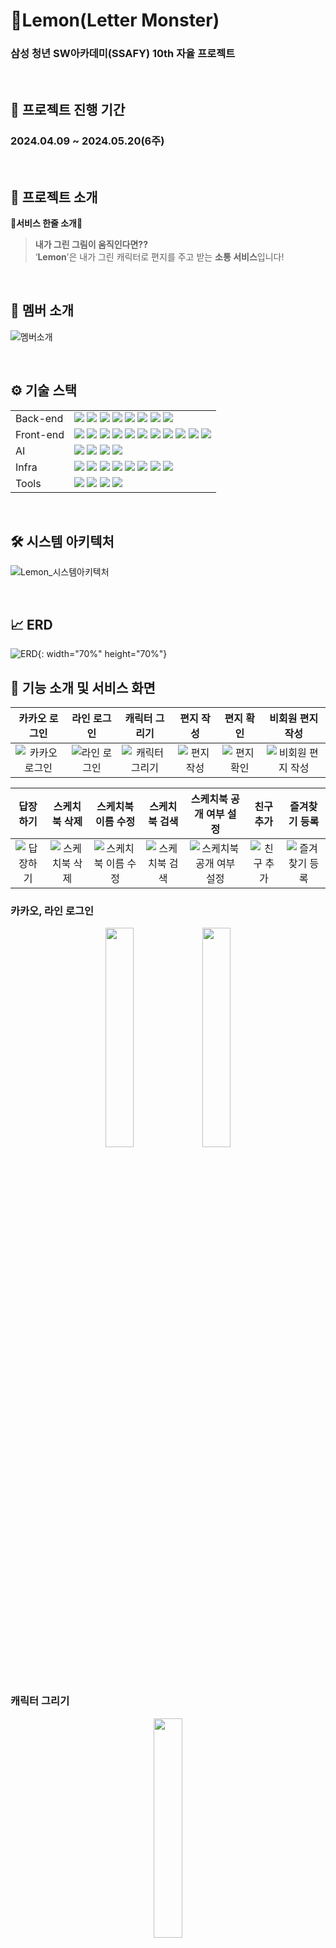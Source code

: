# 🍋Lemon(Letter Monster)

### **삼성 청년 SW아카데미(SSAFY) 10th 자율 프로젝트**

&nbsp;
&nbsp;

## **📅 프로젝트 진행 기간**
### **2024.04.09 ~ 2024.05.20(6주)**

&nbsp;

## **🧐 프로젝트 소개**

**💛서비스 한줄 소개💛**

> **내가 그린 그림이 움직인다면??** </br>
> ‘**Lemon**’은 내가 그린 캐릭터로 편지를 주고 받는 **소통 서비스**입니다!
>

&nbsp;

## **💑 멤버 소개**
![멤버소개](https://github.com/HBP-SSAFY/LetterMonster/assets/72910402/c9c525df-2545-41ef-9ccb-4440ad057f62)


&nbsp;

## **⚙️ 기술 스택**

| | |
| --- | --- |
| Back-end | <img src="https://camo.githubusercontent.com/70150d1d5c5730348cd0a1242556604dde69a34d8c782783a9c9c85cf1bf9480/68747470733a2f2f696d672e736869656c64732e696f2f62616467652f4a6176612d3030373339363f7374796c653d666c6174266c6f676f3d4a617661266c6f676f436f6c6f723d7768697465">  <img src="https://img.shields.io/badge/SpringBoot-6DB33F?style=flat-square&logo=springboot&logoColor=white"/> <img src="https://img.shields.io/badge/Spring Security-6DB33F?style=flat-square&logo=springsecurity&logoColor=white"/> <img src="https://camo.githubusercontent.com/675fd3d1f8c31582ae756d6fa6fd47933ad69eaad062d133df81481b4ac74f71/68747470733a2f2f696d672e736869656c64732e696f2f62616467652f4a57542d3030303030303f7374796c653d666c61742d737175617265266c6f676f3d4a534f4e2057656220546f6b656e73266c6f676f436f6c6f723d7768697465"/> <img src="https://img.shields.io/badge/MySQL-4479A1?style=flat-square&logo=mysql&logoColor=white"/> <img src="https://camo.githubusercontent.com/d897096e4f73c59d79fdb319df897aa5cab74fa4f25d21c3daf9794aeb295817/68747470733a2f2f696d672e736869656c64732e696f2f62616467652f477261646c652d4337314133363f7374796c653d666c61742d737175617265266c6f676f3d477261646c65266c6f676f436f6c6f723d7768697465"> <img src="https://img.shields.io/badge/Hibernate-59666C?style=flat-square&logo=hibernate&logoColor=white"/> <img src="https://img.shields.io/badge/Firebase-FFCA28?style=flat-square&logo=firebase&logoColor=white"/>|
| Front-end | <img src="https://img.shields.io/badge/npm-CB3837?style=flat-square&logo=npm&logoColor=white"/> <img src="https://img.shields.io/badge/Node.js-339933?style=flat-square&logo=nodedotjs&logoColor=white"/> <img src="https://img.shields.io/badge/React-61DAFB?style=flat-square&logo=react&logoColor=white"/> <img src="https://img.shields.io/badge/Typescript-3178C6?style=flat-square&logo=typescript&logoColor=white"/> <img src="https://img.shields.io/badge/JSON-000000?style=flat-square&logo=json&logoColor=white"/> <img src="https://img.shields.io/badge/HTML5-E34F26?style=flat-square&logo=html5&logoColor=white"/> <img src="https://img.shields.io/badge/CSS3-1572B6?style=flat-square&logo=css3&logoColor=white"/> <img src="https://img.shields.io/badge/Capacitor-119EFF?style=flat-square&logo=capacitor&logoColor=white"/> <img src="https://img.shields.io/badge/React Query-FF4154?style=flat-square&logo=reactquery&logoColor=white"/> <img src="https://img.shields.io/badge/Android-34A853?style=flat-square&logo=android&logoColor=white"/> <img src="https://img.shields.io/badge/Vite-646CFF?style=flat-square&logo=vite&logoColor=white"/>|
| AI | <img src="https://img.shields.io/badge/Python-3776AB?style=flat-square&logo=python&logoColor=white"> <img src="https://img.shields.io/badge/FastAPI-009688?style=flat-square&logo=fastapi&logoColor=white"> <img src="https://img.shields.io/badge/PyTorch-EE4C2C?style=flat-square&logo=pytorch&logoColor=white"> <img src="https://img.shields.io/badge/Animated Drawings-black?style=flat-square&logoColor=white">|
| Infra | <img src="https://img.shields.io/badge/AWS-232F3E?style=flat-square&logo=amazonaws&logoColor=white"/> <img src="https://img.shields.io/badge/Docker-2496ED?style=flat-square&logo=docker&logoColor=white"/> <img src="https://img.shields.io/badge/Jenkins-D24939?style=flat-square&logo=jenkins&logoColor=white"/> <img src="https://img.shields.io/badge/NGINX-009639?style=flat-square&logo=nginx&logoColor=white"/> <img src="https://img.shields.io/badge/Ubuntu-E95420?style=flat-square&logo=ubuntu&logoColor=white"/> <img src="https://img.shields.io/badge/Prometheus-E6522C?style=flat-square&logo=prometheus&logoColor=white"/> <img src="https://img.shields.io/badge/Grafana-F46800?style=flat-square&logo=Grafana&logoColor=white"/> <img src="https://img.shields.io/badge/Portainer-13BEF9?style=flat-square&logo=portainer&logoColor=white"/> |
| Tools | <img src="https://img.shields.io/badge/Notion-000000?style=flat-square&logo=notion&logoColor=white"/> <img src="https://img.shields.io/badge/GitLab-FC6D26?style=flat-square&logo=gitlab&logoColor=white"/> <img src="https://img.shields.io/badge/Jira-0052CC?style=flat-square&logo=jirasoftware&logoColor=white"/> <img src="https://img.shields.io/badge/Mattermost-0058CC?style=flat-square&logo=mattermost&logoColor=white"/> |

&nbsp;

## 🛠️ 시스템 아키텍처
![Lemon_시스템아키텍처](https://github.com/HBP-SSAFY/LetterMonster/assets/72910402/3de8abe0-96ce-4475-a1b3-af0a73964254)

&nbsp;



## 📈 ERD
![ERD](https://github.com/HBP-SSAFY/LetterMonster/assets/72910402/7c4a6270-df3e-4150-abd1-c07437ca3dd4){: width="70%" height="70%"}
&nbsp;

## **🧾 기능 소개 및 서비스 화면**

|카카오 로그인|라인 로그인|캐릭터 그리기|편지 작성|편지 확인|비회원 편지 작성|
|:----:|:----:|:----:|:----:|:----:|:----:|
|![카카오 로그인](https://github.com/HBP-SSAFY/LetterMonster/assets/72910402/0272ee20-16ec-4947-9e54-50a2adf5ed2e)|![라인 로그인](https://github.com/HBP-SSAFY/LetterMonster/assets/72910402/bf34aae3-0eeb-4617-8b5f-dcfb912f9c34)|![캐릭터 그리기](https://github.com/HBP-SSAFY/LetterMonster/assets/72910402/6d97647e-8ec2-4f6b-a428-e740849d34ac)|![편지 작성](https://github.com/HBP-SSAFY/LetterMonster/assets/72910402/b9caf6ec-7da0-4867-87ad-1938914a30d2)|![편지 확인](https://github.com/HBP-SSAFY/LetterMonster/assets/72910402/0eaed0e9-709c-40f1-9b09-dc0fe28d4702)|![비회원 편지 작성](https://github.com/HBP-SSAFY/LetterMonster/assets/72910402/36c6c5cc-9ca9-48fe-82a6-ee01134b7a03)|

|답장하기|스케치북 삭제|스케치북 이름 수정|스케치북 검색|스케치북 공개 여부 설정|친구 추가|즐겨찾기 등록|
|:----:|:----:|:----:|:----:|:----:|:----:|:----:|
|![답장하기](https://github.com/HBP-SSAFY/LetterMonster/assets/72910402/d32b04a8-0b3b-46a2-93e8-1fa4e8e4b6c5)|![스케치북 삭제](https://github.com/HBP-SSAFY/LetterMonster/assets/72910402/69eb99fd-ff15-4def-88fc-606385ba0c85)|![스케치북 이름 수정](https://github.com/HBP-SSAFY/LetterMonster/assets/72910402/c5bf4bd1-4e0b-410c-82f8-bfd92d521cd5)|![스케치북 검색](https://github.com/HBP-SSAFY/LetterMonster/assets/72910402/58f5bf4c-6e5c-4415-ac4f-02f61331bf09)|![스케치북 공개 여부 설정](https://github.com/HBP-SSAFY/LetterMonster/assets/72910402/ef9d0a0a-9115-4194-8e98-b909f8d71795)|![친구 추가](https://github.com/HBP-SSAFY/LetterMonster/assets/72910402/87a3df23-cc3f-4d0f-a3af-35335ec86e32)|![즐겨찾기 등록](https://github.com/HBP-SSAFY/LetterMonster/assets/72910402/99da3418-08f4-4495-baac-889ebdcf8faa)|



### 카카오, 라인 로그인
<p align="center">
<img src="https://github.com/HBP-SSAFY/LetterMonster/assets/72910402/0272ee20-16ec-4947-9e54-50a2adf5ed2e" width="30%" height="30%"/>
<img src="https://github.com/HBP-SSAFY/LetterMonster/assets/72910402/bf34aae3-0eeb-4617-8b5f-dcfb912f9c34" width="30%" height="30%"/>
</p>
&nbsp;

### 캐릭터 그리기
<p align="center">
<img src="https://github.com/HBP-SSAFY/LetterMonster/assets/72910402/6d97647e-8ec2-4f6b-a428-e740849d34ac" width="30%" height="30%"/>
</p>
&nbsp;

### 편지 작성
<p align="center">
<img src="https://github.com/HBP-SSAFY/LetterMonster/assets/72910402/b9caf6ec-7da0-4867-87ad-1938914a30d2" width="30%" height="30%"/>
</p>
&nbsp;

### 편지 확인
<p align="center">
<img src="https://github.com/HBP-SSAFY/LetterMonster/assets/72910402/0eaed0e9-709c-40f1-9b09-dc0fe28d4702" width="30%" height="30%"/>
</p>
&nbsp;

### 비회원 편지 작성
<p align="center">
<img src="https://github.com/HBP-SSAFY/LetterMonster/assets/72910402/36c6c5cc-9ca9-48fe-82a6-ee01134b7a03" width="30%" height="30%"/>
</p>
&nbsp;

### 답장하기
<p align="center">
<img src="https://github.com/HBP-SSAFY/LetterMonster/assets/72910402/d32b04a8-0b3b-46a2-93e8-1fa4e8e4b6c5" width="30%" height="30%"/>
</p>
&nbsp;


### 스케치북 삭제
<p align="center">
<img src="https://github.com/HBP-SSAFY/LetterMonster/assets/72910402/69eb99fd-ff15-4def-88fc-606385ba0c85" width="30%" height="30%"/>
</p>
&nbsp;

### 스케치북 이름 수정
<p align="center">
<img src="https://github.com/HBP-SSAFY/LetterMonster/assets/72910402/c5bf4bd1-4e0b-410c-82f8-bfd92d521cd5" width="30%" height="30%"/>
</p>
&nbsp;

### 스케치북 검색
<p align="center">
<img src="https://github.com/HBP-SSAFY/LetterMonster/assets/72910402/58f5bf4c-6e5c-4415-ac4f-02f61331bf09" width="30%" height="30%"/>
</p>
&nbsp;

### 스케치북 공개 여부 설정
<p align="center">
<img src="https://github.com/HBP-SSAFY/LetterMonster/assets/72910402/ef9d0a0a-9115-4194-8e98-b909f8d71795" width="30%" height="30%"/>
</p>
&nbsp;

### 친구 추가
<p align="center">
<img src="https://github.com/HBP-SSAFY/LetterMonster/assets/72910402/87a3df23-cc3f-4d0f-a3af-35335ec86e32" width="30%" height="30%"/>
</p>
&nbsp;

### 즐겨찾기 등록
<p align="center">
<img src="https://github.com/HBP-SSAFY/LetterMonster/assets/72910402/99da3418-08f4-4495-baac-889ebdcf8faa" width="30%" height="30%"/>
</p>
&nbsp;


## ✅ 활용 기술 및 설명
### Infra

#### **1. 개발환경과 운영환경 분리**

- jenkins에 빌드한 코드를 develop브랜치의 환경에서 테스트 후, 모든 기능이 완벽하게 동작하면
release브랜치에 merge하는 방식으로 아키텍쳐 설계
- 자유로운 개발과 테스트 및 안정된 서비스를 가능하게 함.

#### **2. 무중단 배포 적용**

- 운영서버에 자동배포 시 서버가 빌드타임 약 20초간 다운되는 문제가 있어, blue-green 전략을 채택하여 무중단 배포 구현.
- 두 개의 동일한 환경인 블루와 그린을 적용하여, 새로운 버전의 소프트웨어를 배포하고 롤백할 수 있게 함.
- blue가 실행중이면 green을 대기 중으로, 새로운 배포 시 green이 빌드되는 동안 blue를 적용
- 배포 테스트가 정상적으로 성공하면 blue 컨테이너를 종료시키고 green 컨테이너로 전환
- 테스트 중 문제 발생 시에는 blue 환경으로 롤백.

##### **blue-green 전략의 장점**

- 무중단 배포 : 사용자는 배포 중 서비스 중단을 경험하지 않음.
- 즉각적인 롤백 : 문제가 발생할 경우 빠르게 이전 버전으로 롤백가능.
- 테스트 용이성 : 환경 전환 전 새로운 버전을 철저하게 테스트 가능.

#### **3. 홈서버 구축**

- 정적인 그림을 동적인 gif로 생성해주는 Meta사의 Animated Drawings 사용. 해당 라이브러리는 이미지의 관절 포인트를 생성하고 이를 통해 모션을 만들어 gif파일로 추출하는데, 이 연산에 있어 **하드웨어의 성능이 중요하게 작용함**.
- 그렇기에 안정적인 CPU를 사용하는 기존의 EC2 서버에 비해, **조금 더 최신의 성능을 사용하는 CPU가 필요**했음.
- 보유한 개인 노트북의 CPU 성능이 i7-11600에 12CPU로 월등한 CPU 성능을 보유
- 결국 gif 생성에 필요한 Fast API 서버와 Animated Drawings 모델을 위한 홈 서버 구축을 계획하여, **개인 노트북에 우분투 환경을 새로 설치하여 홈 서버로 구축**
- 공유기로 홈 서버에 고정ip를 할당한 다음, 공인 ip를 통해 포트포워딩 하여 외부에서 홈 서버에 접근할 수 있도록 함.
- 그 결과, **50초정도 소요되는 렌더링 시간이 5초 정도의 시간으로 성능을 향상** 및 사용자 경험을 개선시킴.

&nbsp;

### FE

#### **Capacitor - onestore**

- Capacitor를 통해 웹 기반의 프로젝트를 모바일 네이티브 코드로 변환시켜 각 환경에 최적화된 애플리케이션 지원을 실현시킴.
- OneStore에 Android App Release

#### **CSR 채택**

- 이미지 로딩이 많고 화면 전환이 잦은 프로젝트 특성상 캐시를 통한 최적화된 로딩과 빠른 인터랙션을 위해 클라이언트 사이드 렌더링을 채택함.

#### **ga4**

- 구글 애널리틱스4를 적용해 방문자의 체류시간, 이용 실태를 파악 후 개선하려 노력함.

#### **PWA**

- 풀반응형 화면을 지원하면서 PWA 사용자가 모든 기기(핸드폰, 태블릿, 노트북)에서 앱 설치의 부담 없이 네이티브 환경에서 서비스를 이용할 수 있도록 함.

&nbsp;

### BE

#### **SpringSecurity**

#### **FCM**

- 파이어베이스 토큰을 이용해 사용자의 기기에 알림이 갈 수 있도록 함
- 기존 파이어베이스 토큰을 지원하지 않는 기기에 로그인 할 경우 null로 반환되어 제대로 된 token을 받을 수 없던 문제는 조건문을 통해 해결
- Google의 Firebase에서 제공하는 클라우드 메세징
- 알림기능 구현을 안정적, 무료로 이용하기 위해 사용

#### **JPA**

- 개발 생산성, 유지 보수성 향상을 위해 JPA를 사용.
- EntityManager를 통해 객체를 관리함으로써 명시적인 **SQL작성 없이도 데이터베이스 작업 수행** 가능
- DB종류를 변경하는것이 기존 SQL mapper에 비해 쉬움


&nbsp;

## 📂 프로젝트 디렉토리 구조
<details>
  <summary>
  Back-End
  </summary>

    📦src
      ┣ 📂main
      ┃ ┣ 📂generated
      ┃ ┃ ┗ 📂com
      ┃ ┃ ┃ ┗ 📂lemon
      ┃ ┃ ┃ ┃ ┗ 📂backend
      ┃ ┃ ┃ ┃ ┃ ┗ 📂domain
      ┃ ┃ ┃ ┃ ┃ ┃ ┣ 📂base
      ┃ ┃ ┃ ┃ ┃ ┃ ┃ ┗ 📜QBaseEntity.java
      ┃ ┃ ┃ ┃ ┃ ┃ ┣ 📂characters
      ┃ ┃ ┃ ┃ ┃ ┃ ┃ ┗ 📂entity
      ┃ ┃ ┃ ┃ ┃ ┃ ┃ ┃ ┣ 📜QCharacterMotion.java
      ┃ ┃ ┃ ┃ ┃ ┃ ┃ ┃ ┣ 📜QCharacters.java
      ┃ ┃ ┃ ┃ ┃ ┃ ┃ ┃ ┗ 📜QMotion.java
      ┃ ┃ ┃ ┃ ┃ ┃ ┣ 📂FavoriteSketchbook
      ┃ ┃ ┃ ┃ ┃ ┃ ┃ ┗ 📂entity
      ┃ ┃ ┃ ┃ ┃ ┃ ┣ 📂friend
      ┃ ┃ ┃ ┃ ┃ ┃ ┃ ┗ 📂entity
      ┃ ┃ ┃ ┃ ┃ ┃ ┣ 📂letter
      ┃ ┃ ┃ ┃ ┃ ┃ ┃ ┗ 📂entity
      ┃ ┃ ┃ ┃ ┃ ┃ ┃ ┃ ┗ 📜QLetter.java
      ┃ ┃ ┃ ┃ ┃ ┃ ┣ 📂notification
      ┃ ┃ ┃ ┃ ┃ ┃ ┃ ┗ 📂entity
      ┃ ┃ ┃ ┃ ┃ ┃ ┣ 📂sketchbook
      ┃ ┃ ┃ ┃ ┃ ┃ ┃ ┗ 📂entity
      ┃ ┃ ┃ ┃ ┃ ┃ ┃ ┃ ┗ 📜QSketchbook.java
      ┃ ┃ ┃ ┃ ┃ ┃ ┗ 📂users
      ┃ ┃ ┃ ┃ ┃ ┃ ┃ ┗ 📂user
      ┃ ┃ ┃ ┃ ┃ ┃ ┃ ┃ ┗ 📂entity
      ┃ ┃ ┃ ┃ ┃ ┃ ┃ ┃ ┃ ┗ 📜QUsers.java
      ┃ ┣ 📂java
      ┃ ┃ ┗ 📂com
      ┃ ┃ ┃ ┗ 📂lemon
      ┃ ┃ ┃ ┃ ┗ 📂backend
      ┃ ┃ ┃ ┃ ┃ ┣ 📂domain
      ┃ ┃ ┃ ┃ ┃ ┃ ┣ 📂base
      ┃ ┃ ┃ ┃ ┃ ┃ ┃ ┗ 📜BaseEntity.java
      ┃ ┃ ┃ ┃ ┃ ┃ ┣ 📂characters
      ┃ ┃ ┃ ┃ ┃ ┃ ┃ ┣ 📂controller
      ┃ ┃ ┃ ┃ ┃ ┃ ┃ ┃ ┗ 📜CharacterController.java
      ┃ ┃ ┃ ┃ ┃ ┃ ┃ ┣ 📂dto
      ┃ ┃ ┃ ┃ ┃ ┃ ┃ ┃ ┣ 📂response
      ┃ ┃ ┃ ┃ ┃ ┃ ┃ ┃ ┃ ┣ 📜CharacterInfoDto.java
      ┃ ┃ ┃ ┃ ┃ ┃ ┃ ┃ ┃ ┣ 📜CharacterMotionProjection.java
      ┃ ┃ ┃ ┃ ┃ ┃ ┃ ┃ ┃ ┣ 📜CharacterMotionSketchbookProjection.java
      ┃ ┃ ┃ ┃ ┃ ┃ ┃ ┃ ┃ ┣ 📜CharactersGetDto.java
      ┃ ┃ ┃ ┃ ┃ ┃ ┃ ┃ ┃ ┣ 📜CharactersIdDto.java
      ┃ ┃ ┃ ┃ ┃ ┃ ┃ ┃ ┃ ┣ 📜ImageUrlDto.java
      ┃ ┃ ┃ ┃ ┃ ┃ ┃ ┃ ┃ ┣ 📜RepresentMotionDto.java
      ┃ ┃ ┃ ┃ ┃ ┃ ┃ ┃ ┃ ┗ 📜SelectCharacterMotionDto.java
      ┃ ┃ ┃ ┃ ┃ ┃ ┃ ┃ ┣ 📜CharacterMotionToSketchbookDto.java
      ┃ ┃ ┃ ┃ ┃ ┃ ┃ ┃ ┗ 📜CharacterToSketchbookDto.java
      ┃ ┃ ┃ ┃ ┃ ┃ ┃ ┣ 📂entity
      ┃ ┃ ┃ ┃ ┃ ┃ ┃ ┃ ┣ 📜CharacterMotion.java
      ┃ ┃ ┃ ┃ ┃ ┃ ┃ ┃ ┣ 📜Characters.java
      ┃ ┃ ┃ ┃ ┃ ┃ ┃ ┃ ┗ 📜Motion.java
      ┃ ┃ ┃ ┃ ┃ ┃ ┃ ┣ 📂repository
      ┃ ┃ ┃ ┃ ┃ ┃ ┃ ┃ ┣ 📜CharacterMotionRepository.java
      ┃ ┃ ┃ ┃ ┃ ┃ ┃ ┃ ┣ 📜CharacterRepository.java
      ┃ ┃ ┃ ┃ ┃ ┃ ┃ ┃ ┗ 📜MotionRepository.java
      ┃ ┃ ┃ ┃ ┃ ┃ ┃ ┗ 📂service
      ┃ ┃ ┃ ┃ ┃ ┃ ┃ ┃ ┣ 📂impl
      ┃ ┃ ┃ ┃ ┃ ┃ ┃ ┃ ┃ ┗ 📜CharacterServiceImpl.java
      ┃ ┃ ┃ ┃ ┃ ┃ ┃ ┃ ┣ 📜CharacterMotionService.java
      ┃ ┃ ┃ ┃ ┃ ┃ ┃ ┃ ┣ 📜CharacterService.java
      ┃ ┃ ┃ ┃ ┃ ┃ ┃ ┃ ┗ 📜MotionService.java
      ┃ ┃ ┃ ┃ ┃ ┃ ┣ 📂FavoriteSketchbook
      ┃ ┃ ┃ ┃ ┃ ┃ ┃ ┣ 📂controller
      ┃ ┃ ┃ ┃ ┃ ┃ ┃ ┃ ┗ 📜FavoriteSketchbookController.java
      ┃ ┃ ┃ ┃ ┃ ┃ ┃ ┣ 📂dto
      ┃ ┃ ┃ ┃ ┃ ┃ ┃ ┃ ┣ 📜FavoriteRequestDto.java
      ┃ ┃ ┃ ┃ ┃ ┃ ┃ ┃ ┣ 📜FavoriteSketchbookCreateDto.java
      ┃ ┃ ┃ ┃ ┃ ┃ ┃ ┃ ┣ 📜FavoriteSketchbookGetDto.java
      ┃ ┃ ┃ ┃ ┃ ┃ ┃ ┃ ┗ 📜FavoriteSketchbookGetOneDto.java
      ┃ ┃ ┃ ┃ ┃ ┃ ┃ ┣ 📂entity
      ┃ ┃ ┃ ┃ ┃ ┃ ┃ ┃ ┗ 📜FavoriteSketchbook.java
      ┃ ┃ ┃ ┃ ┃ ┃ ┃ ┣ 📂repository
      ┃ ┃ ┃ ┃ ┃ ┃ ┃ ┃ ┣ 📂custom
      ┃ ┃ ┃ ┃ ┃ ┃ ┃ ┃ ┃ ┣ 📜FavoriteSketchbookRepositoryCustom.java
      ┃ ┃ ┃ ┃ ┃ ┃ ┃ ┃ ┃ ┗ 📜FavoriteSketchbookRepositoryImpl.java
      ┃ ┃ ┃ ┃ ┃ ┃ ┃ ┃ ┗ 📜FavoriteSketchbookRepository.java
      ┃ ┃ ┃ ┃ ┃ ┃ ┃ ┗ 📂service
      ┃ ┃ ┃ ┃ ┃ ┃ ┃ ┃ ┣ 📂impl
      ┃ ┃ ┃ ┃ ┃ ┃ ┃ ┃ ┃ ┗ 📜FavoriteSketchbookServiceImpl.java
      ┃ ┃ ┃ ┃ ┃ ┃ ┃ ┃ ┗ 📜FavoriteSketchbookService.java
      ┃ ┃ ┃ ┃ ┃ ┃ ┣ 📂friend
      ┃ ┃ ┃ ┃ ┃ ┃ ┃ ┣ 📂controller
      ┃ ┃ ┃ ┃ ┃ ┃ ┃ ┃ ┣ 📜FriendsController.java
      ┃ ┃ ┃ ┃ ┃ ┃ ┃ ┃ ┗ 📜GroupsController.java
      ┃ ┃ ┃ ┃ ┃ ┃ ┃ ┣ 📂dto
      ┃ ┃ ┃ ┃ ┃ ┃ ┃ ┃ ┣ 📂request
      ┃ ┃ ┃ ┃ ┃ ┃ ┃ ┃ ┃ ┗ 📜GroupRequestDto.java
      ┃ ┃ ┃ ┃ ┃ ┃ ┃ ┃ ┗ 📂response
      ┃ ┃ ┃ ┃ ┃ ┃ ┃ ┃ ┃ ┣ 📜FriendResponseDto.java
      ┃ ┃ ┃ ┃ ┃ ┃ ┃ ┃ ┃ ┗ 📜GroupResponseDto.java
      ┃ ┃ ┃ ┃ ┃ ┃ ┃ ┣ 📂entity
      ┃ ┃ ┃ ┃ ┃ ┃ ┃ ┃ ┣ 📜Friends.java
      ┃ ┃ ┃ ┃ ┃ ┃ ┃ ┃ ┗ 📜GroupsInfo.java
      ┃ ┃ ┃ ┃ ┃ ┃ ┃ ┣ 📂repository
      ┃ ┃ ┃ ┃ ┃ ┃ ┃ ┃ ┣ 📂custom
      ┃ ┃ ┃ ┃ ┃ ┃ ┃ ┃ ┃ ┣ 📜FriendsRepositoryCustom.java
      ┃ ┃ ┃ ┃ ┃ ┃ ┃ ┃ ┃ ┣ 📜FriendsRepositoryImpl.java
      ┃ ┃ ┃ ┃ ┃ ┃ ┃ ┃ ┃ ┣ 📜GroupsRepositoryCustom.java
      ┃ ┃ ┃ ┃ ┃ ┃ ┃ ┃ ┃ ┗ 📜GroupsRepositoryImpl.java
      ┃ ┃ ┃ ┃ ┃ ┃ ┃ ┃ ┣ 📜FriendsRepository.java
      ┃ ┃ ┃ ┃ ┃ ┃ ┃ ┃ ┗ 📜GroupsRepository.java
      ┃ ┃ ┃ ┃ ┃ ┃ ┃ ┗ 📂service
      ┃ ┃ ┃ ┃ ┃ ┃ ┃ ┃ ┣ 📂impl
      ┃ ┃ ┃ ┃ ┃ ┃ ┃ ┃ ┃ ┣ 📜FriendsServiceImpl.java
      ┃ ┃ ┃ ┃ ┃ ┃ ┃ ┃ ┃ ┗ 📜GroupsServiceImpl.java
      ┃ ┃ ┃ ┃ ┃ ┃ ┃ ┃ ┣ 📜FriendsService.java
      ┃ ┃ ┃ ┃ ┃ ┃ ┃ ┃ ┗ 📜GroupsService.java
      ┃ ┃ ┃ ┃ ┃ ┃ ┣ 📂letter
      ┃ ┃ ┃ ┃ ┃ ┃ ┃ ┣ 📂controller
      ┃ ┃ ┃ ┃ ┃ ┃ ┃ ┃ ┣ 📜LetterController.java
      ┃ ┃ ┃ ┃ ┃ ┃ ┃ ┃ ┗ 📜LetterPublicController.java
      ┃ ┃ ┃ ┃ ┃ ┃ ┃ ┣ 📂dto
      ┃ ┃ ┃ ┃ ┃ ┃ ┃ ┃ ┣ 📂requestDto
      ┃ ┃ ┃ ┃ ┃ ┃ ┃ ┃ ┃ ┣ 📜LetterCreateDto.java
      ┃ ┃ ┃ ┃ ┃ ┃ ┃ ┃ ┃ ┣ 📜LetterGetDto.java
      ┃ ┃ ┃ ┃ ┃ ┃ ┃ ┃ ┃ ┣ 📜LetterGetListDto.java
      ┃ ┃ ┃ ┃ ┃ ┃ ┃ ┃ ┃ ┣ 📜LetterGetRecentListDto.java
      ┃ ┃ ┃ ┃ ┃ ┃ ┃ ┃ ┃ ┗ 📜LetterToSketchbookDto.java
      ┃ ┃ ┃ ┃ ┃ ┃ ┃ ┃ ┗ 📂responseDto
      ┃ ┃ ┃ ┃ ┃ ┃ ┃ ┃ ┃ ┣ 📜LetterCreateResponse.java
      ┃ ┃ ┃ ┃ ┃ ┃ ┃ ┃ ┃ ┗ 📜LetterReplyResponse.java
      ┃ ┃ ┃ ┃ ┃ ┃ ┃ ┣ 📂entity
      ┃ ┃ ┃ ┃ ┃ ┃ ┃ ┃ ┗ 📜Letter.java
      ┃ ┃ ┃ ┃ ┃ ┃ ┃ ┣ 📂repository
      ┃ ┃ ┃ ┃ ┃ ┃ ┃ ┃ ┣ 📂custom
      ┃ ┃ ┃ ┃ ┃ ┃ ┃ ┃ ┃ ┣ 📜LetterRepositoryCustom.java
      ┃ ┃ ┃ ┃ ┃ ┃ ┃ ┃ ┃ ┗ 📜LetterRepositoryImpl.java
      ┃ ┃ ┃ ┃ ┃ ┃ ┃ ┃ ┗ 📜LetterRepository.java
      ┃ ┃ ┃ ┃ ┃ ┃ ┃ ┗ 📂service
      ┃ ┃ ┃ ┃ ┃ ┃ ┃ ┃ ┣ 📂impl
      ┃ ┃ ┃ ┃ ┃ ┃ ┃ ┃ ┃ ┗ 📜LetterServiceImpl.java
      ┃ ┃ ┃ ┃ ┃ ┃ ┃ ┃ ┗ 📜LetterService.java
      ┃ ┃ ┃ ┃ ┃ ┃ ┣ 📂notification
      ┃ ┃ ┃ ┃ ┃ ┃ ┃ ┣ 📂controller
      ┃ ┃ ┃ ┃ ┃ ┃ ┃ ┃ ┗ 📜NotificationController.java
      ┃ ┃ ┃ ┃ ┃ ┃ ┃ ┣ 📂dto
      ┃ ┃ ┃ ┃ ┃ ┃ ┃ ┃ ┣ 📜NotificationGetDto.java
      ┃ ┃ ┃ ┃ ┃ ┃ ┃ ┃ ┗ 📜NotificationSendDto.java
      ┃ ┃ ┃ ┃ ┃ ┃ ┃ ┣ 📂entity
      ┃ ┃ ┃ ┃ ┃ ┃ ┃ ┃ ┗ 📜Notification.java
      ┃ ┃ ┃ ┃ ┃ ┃ ┃ ┣ 📂repository
      ┃ ┃ ┃ ┃ ┃ ┃ ┃ ┃ ┣ 📂custom
      ┃ ┃ ┃ ┃ ┃ ┃ ┃ ┃ ┃ ┣ 📜NotificationRepositoryCustom.java
      ┃ ┃ ┃ ┃ ┃ ┃ ┃ ┃ ┃ ┗ 📜NotificationRepositoryImpl.java
      ┃ ┃ ┃ ┃ ┃ ┃ ┃ ┃ ┗ 📜NotificationRepository.java
      ┃ ┃ ┃ ┃ ┃ ┃ ┃ ┗ 📂service
      ┃ ┃ ┃ ┃ ┃ ┃ ┃ ┃ ┣ 📂impl
      ┃ ┃ ┃ ┃ ┃ ┃ ┃ ┃ ┃ ┗ 📜NotificationServiceImpl.java
      ┃ ┃ ┃ ┃ ┃ ┃ ┃ ┃ ┗ 📜NotificationService.java
      ┃ ┃ ┃ ┃ ┃ ┃ ┣ 📂sketchbook
      ┃ ┃ ┃ ┃ ┃ ┃ ┃ ┣ 📂controller
      ┃ ┃ ┃ ┃ ┃ ┃ ┃ ┃ ┗ 📜SketchbookController.java
      ┃ ┃ ┃ ┃ ┃ ┃ ┃ ┣ 📂dto
      ┃ ┃ ┃ ┃ ┃ ┃ ┃ ┃ ┣ 📂requestDto
      ┃ ┃ ┃ ┃ ┃ ┃ ┃ ┃ ┃ ┣ 📜SketchbookCharacterMotionUpdateDto.java
      ┃ ┃ ┃ ┃ ┃ ┃ ┃ ┃ ┃ ┣ 📜SketchbookCreateDto.java
      ┃ ┃ ┃ ┃ ┃ ┃ ┃ ┃ ┃ ┗ 📜SketchbookUpdateDto.java
      ┃ ┃ ┃ ┃ ┃ ┃ ┃ ┃ ┗ 📂responseDto
      ┃ ┃ ┃ ┃ ┃ ┃ ┃ ┃ ┃ ┣ 📜SketchbookCharacterMotionGetDto.java
      ┃ ┃ ┃ ┃ ┃ ┃ ┃ ┃ ┃ ┣ 📜SketchbookCharacterMotionGetListDto.java
      ┃ ┃ ┃ ┃ ┃ ┃ ┃ ┃ ┃ ┣ 📜SketchbookDetailPageDto.java
      ┃ ┃ ┃ ┃ ┃ ┃ ┃ ┃ ┃ ┣ 📜SketchbookGetAllDto.java
      ┃ ┃ ┃ ┃ ┃ ┃ ┃ ┃ ┃ ┣ 📜SketchbookGetDetailDto.java
      ┃ ┃ ┃ ┃ ┃ ┃ ┃ ┃ ┃ ┣ 📜SketchbookGetDto.java
      ┃ ┃ ┃ ┃ ┃ ┃ ┃ ┃ ┃ ┣ 📜SketchbookGetFromFavoriteDto.java
      ┃ ┃ ┃ ┃ ┃ ┃ ┃ ┃ ┃ ┣ 📜SketchbookGetRandomDto.java
      ┃ ┃ ┃ ┃ ┃ ┃ ┃ ┃ ┃ ┣ 📜SketchbookGetSimpleDto.java
      ┃ ┃ ┃ ┃ ┃ ┃ ┃ ┃ ┃ ┗ 📜SketchbookSearchGetDto.java
      ┃ ┃ ┃ ┃ ┃ ┃ ┃ ┣ 📂entity
      ┃ ┃ ┃ ┃ ┃ ┃ ┃ ┃ ┣ 📜Sketchbook.java
      ┃ ┃ ┃ ┃ ┃ ┃ ┃ ┃ ┗ 📜SketchbookCharacterMotion.java
      ┃ ┃ ┃ ┃ ┃ ┃ ┃ ┣ 📂repository
      ┃ ┃ ┃ ┃ ┃ ┃ ┃ ┃ ┣ 📂custom
      ┃ ┃ ┃ ┃ ┃ ┃ ┃ ┃ ┃ ┣ 📜SketchbookRepositoryCustom.java
      ┃ ┃ ┃ ┃ ┃ ┃ ┃ ┃ ┃ ┗ 📜SketchbookRepositoryImpl.java
      ┃ ┃ ┃ ┃ ┃ ┃ ┃ ┃ ┣ 📜SketchbookRepository.java
      ┃ ┃ ┃ ┃ ┃ ┃ ┃ ┃ ┗ 📜SketchCharacterMotionRepository.java
      ┃ ┃ ┃ ┃ ┃ ┃ ┃ ┗ 📂service
      ┃ ┃ ┃ ┃ ┃ ┃ ┃ ┃ ┣ 📂impl
      ┃ ┃ ┃ ┃ ┃ ┃ ┃ ┃ ┃ ┗ 📜SketchbookServiceImpl.java
      ┃ ┃ ┃ ┃ ┃ ┃ ┃ ┃ ┗ 📜SketchbookService.java
      ┃ ┃ ┃ ┃ ┃ ┃ ┗ 📂users
      ┃ ┃ ┃ ┃ ┃ ┃ ┃ ┗ 📂user
      ┃ ┃ ┃ ┃ ┃ ┃ ┃ ┃ ┣ 📂controller
      ┃ ┃ ┃ ┃ ┃ ┃ ┃ ┃ ┃ ┗ 📜UserController.java
      ┃ ┃ ┃ ┃ ┃ ┃ ┃ ┃ ┣ 📂dto
      ┃ ┃ ┃ ┃ ┃ ┃ ┃ ┃ ┃ ┣ 📂request
      ┃ ┃ ┃ ┃ ┃ ┃ ┃ ┃ ┃ ┃ ┗ 📜ChangeNicknameRequest.java
      ┃ ┃ ┃ ┃ ┃ ┃ ┃ ┃ ┃ ┗ 📂response
      ┃ ┃ ┃ ┃ ┃ ┃ ┃ ┃ ┃ ┃ ┣ 📜ChangeNicknameResponse.java
      ┃ ┃ ┃ ┃ ┃ ┃ ┃ ┃ ┃ ┃ ┣ 📜LoginResponse.java
      ┃ ┃ ┃ ┃ ┃ ┃ ┃ ┃ ┃ ┃ ┣ 📜UserGetDto.java
      ┃ ┃ ┃ ┃ ┃ ┃ ┃ ┃ ┃ ┃ ┣ 📜UserSearchAndFriendResponse.java
      ┃ ┃ ┃ ┃ ┃ ┃ ┃ ┃ ┃ ┃ ┗ 📜UserSearchGetDto.java
      ┃ ┃ ┃ ┃ ┃ ┃ ┃ ┃ ┣ 📂entity
      ┃ ┃ ┃ ┃ ┃ ┃ ┃ ┃ ┃ ┣ 📜Adjective.java
      ┃ ┃ ┃ ┃ ┃ ┃ ┃ ┃ ┃ ┣ 📜Noun.java
      ┃ ┃ ┃ ┃ ┃ ┃ ┃ ┃ ┃ ┣ 📜Role.java
      ┃ ┃ ┃ ┃ ┃ ┃ ┃ ┃ ┃ ┣ 📜Social.java
      ┃ ┃ ┃ ┃ ┃ ┃ ┃ ┃ ┃ ┗ 📜Users.java
      ┃ ┃ ┃ ┃ ┃ ┃ ┃ ┃ ┣ 📂repository
      ┃ ┃ ┃ ┃ ┃ ┃ ┃ ┃ ┃ ┣ 📂custom
      ┃ ┃ ┃ ┃ ┃ ┃ ┃ ┃ ┃ ┃ ┣ 📜UserRepositoryCustom.java
      ┃ ┃ ┃ ┃ ┃ ┃ ┃ ┃ ┃ ┃ ┗ 📜UserRepositoryImpl.java
      ┃ ┃ ┃ ┃ ┃ ┃ ┃ ┃ ┃ ┗ 📜UserRepository.java
      ┃ ┃ ┃ ┃ ┃ ┃ ┃ ┃ ┗ 📂service
      ┃ ┃ ┃ ┃ ┃ ┃ ┃ ┃ ┃ ┣ 📂impl
      ┃ ┃ ┃ ┃ ┃ ┃ ┃ ┃ ┃ ┃ ┗ 📜UserServiceImpl.java
      ┃ ┃ ┃ ┃ ┃ ┃ ┃ ┃ ┃ ┗ 📜UserService.java
      ┃ ┃ ┃ ┃ ┃ ┣ 📂global
      ┃ ┃ ┃ ┃ ┃ ┃ ┣ 📂auth
      ┃ ┃ ┃ ┃ ┃ ┃ ┃ ┣ 📂userinfo
      ┃ ┃ ┃ ┃ ┃ ┃ ┃ ┃ ┣ 📜KakaoOAuth2UserInfo.java
      ┃ ┃ ┃ ┃ ┃ ┃ ┃ ┃ ┣ 📜LineOAuth2UserInfo.java
      ┃ ┃ ┃ ┃ ┃ ┃ ┃ ┃ ┣ 📜OAuth2UserInfo.java
      ┃ ┃ ┃ ┃ ┃ ┃ ┃ ┃ ┗ 📜OAuth2UserInfoFactory.java
      ┃ ┃ ┃ ┃ ┃ ┃ ┃ ┣ 📜CustomOAuth2UserService.java
      ┃ ┃ ┃ ┃ ┃ ┃ ┃ ┣ 📜CustomOidcUserService.java
      ┃ ┃ ┃ ┃ ┃ ┃ ┃ ┣ 📜OAuth2AuthorizationRequestBasedOnCookieRepository.java
      ┃ ┃ ┃ ┃ ┃ ┃ ┃ ┣ 📜OAuth2LoginFailureHandler.java
      ┃ ┃ ┃ ┃ ┃ ┃ ┃ ┣ 📜OAuth2LoginSuccessHandler.java
      ┃ ┃ ┃ ┃ ┃ ┃ ┃ ┗ 📜UserPrincipal.java
      ┃ ┃ ┃ ┃ ┃ ┃ ┣ 📂badWord
      ┃ ┃ ┃ ┃ ┃ ┃ ┃ ┣ 📜BadWordFilterUtil.java
      ┃ ┃ ┃ ┃ ┃ ┃ ┃ ┗ 📜BadWords.java
      ┃ ┃ ┃ ┃ ┃ ┃ ┣ 📂config
      ┃ ┃ ┃ ┃ ┃ ┃ ┃ ┣ 📜FCMConfig.java
      ┃ ┃ ┃ ┃ ┃ ┃ ┃ ┣ 📜QueryDslConfig.java
      ┃ ┃ ┃ ┃ ┃ ┃ ┃ ┣ 📜RedisConfig.java
      ┃ ┃ ┃ ┃ ┃ ┃ ┃ ┣ 📜S3Config.java
      ┃ ┃ ┃ ┃ ┃ ┃ ┃ ┣ 📜SecurityConfig.java
      ┃ ┃ ┃ ┃ ┃ ┃ ┃ ┗ 📜SwaggerConfig.java
      ┃ ┃ ┃ ┃ ┃ ┃ ┣ 📂cookie
      ┃ ┃ ┃ ┃ ┃ ┃ ┃ ┗ 📜CookieUtil.java
      ┃ ┃ ┃ ┃ ┃ ┃ ┣ 📂exception
      ┃ ┃ ┃ ┃ ┃ ┃ ┃ ┣ 📜CustomException.java
      ┃ ┃ ┃ ┃ ┃ ┃ ┃ ┣ 📜ErrorCode.java
      ┃ ┃ ┃ ┃ ┃ ┃ ┃ ┗ 📜ErrorResponseEntity.java
      ┃ ┃ ┃ ┃ ┃ ┃ ┣ 📂filter
      ┃ ┃ ┃ ┃ ┃ ┃ ┃ ┗ 📜JwtAuthenticationFilter.java
      ┃ ┃ ┃ ┃ ┃ ┃ ┣ 📂handler
      ┃ ┃ ┃ ┃ ┃ ┃ ┃ ┗ 📜ExceptionController.java
      ┃ ┃ ┃ ┃ ┃ ┃ ┣ 📂jwt
      ┃ ┃ ┃ ┃ ┃ ┃ ┃ ┣ 📜JwtTokenProvider.java
      ┃ ┃ ┃ ┃ ┃ ┃ ┃ ┗ 📜TokenResponse.java
      ┃ ┃ ┃ ┃ ┃ ┃ ┣ 📂redis
      ┃ ┃ ┃ ┃ ┃ ┃ ┃ ┣ 📂entity
      ┃ ┃ ┃ ┃ ┃ ┃ ┃ ┃ ┣ 📜RefreshToken.java
      ┃ ┃ ┃ ┃ ┃ ┃ ┃ ┃ ┗ 📜TokenBlacklist.java
      ┃ ┃ ┃ ┃ ┃ ┃ ┃ ┣ 📂repository
      ┃ ┃ ┃ ┃ ┃ ┃ ┃ ┃ ┣ 📜RefreshTokenRepository.java
      ┃ ┃ ┃ ┃ ┃ ┃ ┃ ┃ ┗ 📜TokenBlacklistRepository.java
      ┃ ┃ ┃ ┃ ┃ ┃ ┃ ┗ 📂service
      ┃ ┃ ┃ ┃ ┃ ┃ ┃ ┃ ┗ 📜TokenBlacklistService.java
      ┃ ┃ ┃ ┃ ┃ ┃ ┗ 📂response
      ┃ ┃ ┃ ┃ ┃ ┃ ┃ ┣ 📜CommonResponseEntity.java
      ┃ ┃ ┃ ┃ ┃ ┃ ┃ ┗ 📜SuccessCode.java
      ┃ ┃ ┃ ┃ ┃ ┗ 📜Main.java
      ┃ ┗ 📂resources
      ┃ ┃ ┣ 📂firebase
      ┃ ┃ ┃ ┗ 📜lemon-8e34d-firebase-adminsdk-vjl60-ea10a56333.json
      ┃ ┃ ┣ 📂img
      ┃ ┃ ┃ ┗ 📜notification_logo.png
      ┃ ┃ ┣ 📜application-dev.yml
      ┃ ┃ ┣ 📜application-local.yml
      ┃ ┃ ┣ 📜application-prod.yml
      ┃ ┃ ┣ 📜application-secret.yml
      ┃ ┃ ┗ 📜application.yml
      ┗ 📂test
      ┃ ┗ 📂java
      ┃ ┃ ┗ 📂com
      ┃ ┃ ┃ ┗ 📂lemon
      ┃ ┃ ┃ ┃ ┗ 📂backend
      ┃ ┃ ┃ ┃ ┃ ┣ 📂domain
      ┃ ┃ ┃ ┃ ┃ ┃ ┣ 📂characters
      ┃ ┃ ┃ ┃ ┃ ┃ ┃ ┗ 📜CharacterServiceTest.java
      ┃ ┃ ┃ ┃ ┃ ┃ ┣ 📂friend
      ┃ ┃ ┃ ┃ ┃ ┃ ┃ ┣ 📜FriendServiceTest.java
      ┃ ┃ ┃ ┃ ┃ ┃ ┃ ┗ 📜GroupServiceTest.java
      ┃ ┃ ┃ ┃ ┃ ┃ ┣ 📂letter
      ┃ ┃ ┃ ┃ ┃ ┃ ┃ ┗ 📜LetterServiceTest.java
      ┃ ┃ ┃ ┃ ┃ ┃ ┣ 📂notification
      ┃ ┃ ┃ ┃ ┃ ┃ ┃ ┗ 📜NotificationServiceTest.java
      ┃ ┃ ┃ ┃ ┃ ┃ ┣ 📂sketchbook
      ┃ ┃ ┃ ┃ ┃ ┃ ┃ ┗ 📜SketchbookServiceTest.java
      ┃ ┃ ┃ ┃ ┃ ┃ ┗ 📂users
      ┃ ┃ ┃ ┃ ┃ ┃ ┃ ┗ 📜UserServiceTest.java
      ┃ ┃ ┃ ┃ ┃ ┣ 📜HttpClientTest.java
      ┃ ┃ ┃ ┃ ┃ ┗ 📜MainApplicationTests.java
</details>

<details>
  <summary>
  Front-End
  </summary>

    📦src   
      ┣ 📂api
      ┃ ┣ 📜Api.tsx
      ┃ ┗ 📜Config.ts
      ┣ 📂assets
      ┃ ┣ 📂boxborder
      ┃ ┃ ┣ 📜linebox202.png
      ┃ ┃ ┣ 📜linebox203.png
      ┃ ┃ ┣ 📜linebox204.png
      ┃ ┃ ┗ 📜linebox20gray.png
      ┃ ┣ 📂characterSample
      ┃ ┃ ┣ 📜attamoma.gif
      ┃ ┃ ┣ 📜egypt.gif
      ┃ ┃ ┣ 📜gom.gif
      ┃ ┃ ┣ 📜hojin_character.gif
      ┃ ┃ ┣ 📜juhyeon.gif
      ┃ ┃ ┣ 📜rabbit.gif
      ┃ ┃ ┣ 📜shinzzang.gif
      ┃ ┃ ┣ 📜television.gif
      ┃ ┃ ┗ 📜test_dab.gif
      ┃ ┣ 📂commonIcon
      ┃ ┃ ┣ 📜addCircle.svg
      ┃ ┃ ┣ 📜back.svg
      ┃ ┃ ┣ 📜character.svg
      ┃ ┃ ┣ 📜developer.svg
      ┃ ┃ ┣ 📜expandLess.svg
      ┃ ┃ ┣ 📜expandMore.svg
      ┃ ┃ ┣ 📜filledStar.svg
      ┃ ┃ ┣ 📜friends.svg
      ┃ ┃ ┣ 📜lock.svg
      ┃ ┃ ┣ 📜lockOpen.svg
      ┃ ┃ ┣ 📜logout.svg
      ┃ ┃ ┣ 📜next.svg
      ┃ ┃ ┣ 📜person.svg
      ┃ ┃ ┣ 📜report.svg
      ┃ ┃ ┣ 📜shareLink.svg
      ┃ ┃ ┣ 📜star.svg
      ┃ ┃ ┗ 📜thumb.svg
      ┃ ┣ 📂errorPage
      ┃ ┃ ┗ 📜lemonZombie.gif
      ┃ ┣ 📂GNBIcon
      ┃ ┃ ┣ 📜blue.png
      ┃ ┃ ┣ 📜draw.svg
      ┃ ┃ ┣ 📜green.png
      ┃ ┃ ┣ 📜home.svg
      ┃ ┃ ┣ 📜letter.svg
      ┃ ┃ ┣ 📜more.svg
      ┃ ┃ ┣ 📜red.png
      ┃ ┃ ┣ 📜sketchbook.svg
      ┃ ┃ ┗ 📜yellow.png
      ┃ ┣ 📂lemon
      ┃ ┃ ┗ 📜lemon.png
      ┃ ┣ 📂loadingspinner
      ┃ ┃ ┣ 📜gom.png
      ┃ ┃ ┣ 📜gom2.png
      ┃ ┃ ┗ 📜gom3.png
      ┃ ┣ 📂login
      ┃ ┃ ┣ 📜kakaoLogin.png
      ┃ ┃ ┗ 📜lineLogin.png
      ┃ ┣ 📂motion
      ┃ ┃ ┣ 📜0_dab.gif
      ┃ ┃ ┣ 📜1_jesse_dance.gif
      ┃ ┃ ┣ 📜2_jumping.gif
      ┃ ┃ ┣ 📜3_jumping_jacks.gif
      ┃ ┃ ┣ 📜4_jump.gif
      ┃ ┃ ┣ 📜5_zombie.gif
      ┃ ┃ ┣ 📜6_wave_hello.gif
      ┃ ┃ ┣ 📜7_hello.gif
      ┃ ┃ ┗ 📜8_wow.gif
      ┃ ┣ 📂sketchbook
      ┃ ┃ ┣ 📜letterImg.png
      ┃ ┃ ┣ 📜sDesktop.png
      ┃ ┃ ┗ 📜sMobile.png
      ┃ ┗ 📂snslogo
      ┃ ┃ ┣ 📜instagramLogo.svg
      ┃ ┃ ┣ 📜tiktokLogo.svg
      ┃ ┃ ┗ 📜xLogo.svg
      ┣ 📂components
      ┃ ┣ 📂atoms
      ┃ ┃ ┣ 📂auth
      ┃ ┃ ┃ ┣ 📜AuthButton.module.scss
      ┃ ┃ ┃ ┣ 📜KakaoLoginButton.tsx
      ┃ ┃ ┃ ┗ 📜LineLoginButton.tsx
      ┃ ┃ ┣ 📂button
      ┃ ┃ ┃ ┣ 📜AddButton.module.scss
      ┃ ┃ ┃ ┣ 📜AddButton.tsx
      ┃ ┃ ┃ ┣ 📜DefaultButton.module.scss
      ┃ ┃ ┃ ┣ 📜DefaultButton.tsx
      ┃ ┃ ┃ ┣ 📜LNBButton.module.scss
      ┃ ┃ ┃ ┣ 📜LNBButton.tsx
      ┃ ┃ ┃ ┗ 📜WriteLetterButton.tsx
      ┃ ┃ ┣ 📂character
      ┃ ┃ ┃ ┣ 📜CharacterListItem.module.scss
      ┃ ┃ ┃ ┗ 📜CharacterListItem.tsx
      ┃ ┃ ┣ 📂crayonBox
      ┃ ┃ ┃ ┣ 📜CrayonBox20.scss
      ┃ ┃ ┃ ┣ 📜CrayonBox20.tsx
      ┃ ┃ ┃ ┗ 📜CrayonBox20Static.tsx
      ┃ ┃ ┣ 📂letter
      ┃ ┃ ┃ ┣ 📜Letter.module.scss
      ┃ ┃ ┃ ┗ 📜Letter.tsx
      ┃ ┃ ┣ 📂loadingSpinner
      ┃ ┃ ┃ ┣ 📜LoadingSpinner.module.scss
      ┃ ┃ ┃ ┗ 📜LoadingSpinner.tsx
      ┃ ┃ ┣ 📂modal
      ┃ ┃ ┃ ┣ 📜Modal.module.scss
      ┃ ┃ ┃ ┗ 📜Modal.tsx
      ┃ ┃ ┣ 📂notice
      ┃ ┃ ┃ ┣ 📜AlertNotice.module.scss
      ┃ ┃ ┃ ┗ 📜AlertNotice.tsx
      ┃ ┃ ┣ 📂notification
      ┃ ┃ ┃ ┣ 📜NotificationListItem.module.scss
      ┃ ┃ ┃ ┗ 📜NotificationListItem.tsx
      ┃ ┃ ┣ 📂share
      ┃ ┃ ┃ ┣ 📜commonShareIcon.tsx
      ┃ ┃ ┃ ┣ 📜kakaoShareIcon.tsx
      ┃ ┃ ┃ ┣ 📜shareIcon.module.scss
      ┃ ┃ ┃ ┗ 📜xShareIcon.tsx
      ┃ ┃ ┗ 📂sketchbook
      ┃ ┃ ┃ ┣ 📜SketchbookListItem.module.scss
      ┃ ┃ ┃ ┗ 📜SketchbookListItem.tsx
      ┃ ┣ 📂molecules
      ┃ ┃ ┣ 📂character
      ┃ ┃ ┃ ┣ 📜CharacterList.module.scss
      ┃ ┃ ┃ ┗ 📜CharacterList.tsx
      ┃ ┃ ┣ 📂common
      ┃ ┃ ┃ ┣ 📜GNB.module.scss
      ┃ ┃ ┃ ┣ 📜GNB.tsx
      ┃ ┃ ┃ ┣ 📜GNBLink.tsx
      ┃ ┃ ┃ ┣ 📜LNB.module.scss
      ┃ ┃ ┃ ┣ 📜LNB.tsx
      ┃ ┃ ┃ ┣ 📜SNB.module.scss
      ┃ ┃ ┃ ┗ 📜SNB.tsx
      ┃ ┃ ┣ 📂language
      ┃ ┃ ┃ ┣ 📜LanguageSwitcher.module.scss
      ┃ ┃ ┃ ┗ 📜LanguageSwitcher.tsx
      ┃ ┃ ┣ 📂motion
      ┃ ┃ ┃ ┣ 📜MotionExample.module.scss
      ┃ ┃ ┃ ┣ 📜MotionExample.tsx
      ┃ ┃ ┃ ┣ 📜MotionList.module.scss
      ┃ ┃ ┃ ┣ 📜MotionList.tsx
      ┃ ┃ ┃ ┣ 📜MotionPreview.module.scss
      ┃ ┃ ┃ ┗ 📜MotionPreview.tsx
      ┃ ┃ ┣ 📂mypage
      ┃ ┃ ┃ ┣ 📜MyPageCharacter.tsx
      ┃ ┃ ┃ ┣ 📜MyPageFindFriend.tsx
      ┃ ┃ ┃ ┣ 📜MyPageFriendList.tsx
      ┃ ┃ ┃ ┣ 📜MyPageFriendSketchbook.tsx
      ┃ ┃ ┃ ┣ 📜MyPageLangSelect.tsx
      ┃ ┃ ┃ ┣ 📜MyPageMolecules.module.scss
      ┃ ┃ ┃ ┗ 📜MyPageUserInfo.tsx
      ┃ ┃ ┣ 📂notification
      ┃ ┃ ┃ ┣ 📜NotificationList.module.scss
      ┃ ┃ ┃ ┗ 📜NotificationList.tsx
      ┃ ┃ ┣ 📂search
      ┃ ┃ ┃ ┣ 📜SearchList.module.scss
      ┃ ┃ ┃ ┗ 📜SearchList.tsx
      ┃ ┃ ┗ 📂sketchbook
      ┃ ┃ ┃ ┣ 📜SketchbookList.module.scss
      ┃ ┃ ┃ ┗ 📜SketchbookList.tsx
      ┃ ┗ 📂pages
      ┃ ┃ ┣ 📂error
      ┃ ┃ ┃ ┣ 📜ErrorPage.module.scss
      ┃ ┃ ┃ ┗ 📜ErrorPage.tsx
      ┃ ┃ ┣ 📂letter
      ┃ ┃ ┃ ┣ 📜WriteLetterPage.module.scss
      ┃ ┃ ┃ ┗ 📜WriteLetterPage.tsx
      ┃ ┃ ┣ 📂login
      ┃ ┃ ┃ ┣ 📜KakaoCallback.tsx
      ┃ ┃ ┃ ┣ 📜LineCallback.tsx
      ┃ ┃ ┃ ┣ 📜LoginPage.module.scss
      ┃ ┃ ┃ ┗ 📜LoginPage.tsx
      ┃ ┃ ┣ 📂main
      ┃ ┃ ┃ ┣ 📜MainPage copy.tsx
      ┃ ┃ ┃ ┣ 📜MainPage.module.scss
      ┃ ┃ ┃ ┗ 📜MainPage.tsx
      ┃ ┃ ┣ 📂motion
      ┃ ┃ ┃ ┣ 📜MotionPage.module.scss
      ┃ ┃ ┃ ┣ 📜MotionPage.tsx
      ┃ ┃ ┃ ┗ 📜MotionResultPage.tsx
      ┃ ┃ ┣ 📂mypage
      ┃ ┃ ┃ ┣ 📜MyPages.module.scss
      ┃ ┃ ┃ ┗ 📜MyPages.tsx
      ┃ ┃ ┣ 📂notification
      ┃ ┃ ┃ ┣ 📜NotificationPage.module.scss
      ┃ ┃ ┃ ┗ 📜NotificationPage.tsx
      ┃ ┃ ┣ 📂sketch
      ┃ ┃ ┃ ┣ 📜Paint.module.scss
      ┃ ┃ ┃ ┣ 📜Paint.tsx
      ┃ ┃ ┃ ┣ 📜PaintConstants.tsx
      ┃ ┃ ┃ ┣ 📜PaintTypes.ts
      ┃ ┃ ┃ ┣ 📜SketchGuidePage.module.scss
      ┃ ┃ ┃ ┣ 📜SketchGuidePage.tsx
      ┃ ┃ ┃ ┣ 📜SketchPage.module.scss
      ┃ ┃ ┃ ┣ 📜SketchPage.tsx
      ┃ ┃ ┃ ┗ 📜SketchResultPage.tsx
      ┃ ┃ ┣ 📂sketchbook
      ┃ ┃ ┃ ┣ 📜SketchbookListPage.module.scss
      ┃ ┃ ┃ ┣ 📜SketchbookListPage.tsx
      ┃ ┃ ┃ ┣ 📜SketchbookPage.module.scss
      ┃ ┃ ┃ ┗ 📜SketchbookPage.tsx
      ┃ ┃ ┗ 📂welcome
      ┃ ┃ ┃ ┣ 📜WelcomePage.module.scss
      ┃ ┃ ┃ ┗ 📜WelcomePage.tsx
      ┣ 📂hooks
      ┃ ┣ 📂auth
      ┃ ┃ ┣ 📜useCheckTokenExpiration.tsx
      ┃ ┃ ┣ 📜useKakaoCallback.tsx
      ┃ ┃ ┣ 📜useLineCallback.tsx
      ┃ ┃ ┗ 📜useLogout.tsx
      ┃ ┣ 📂character
      ┃ ┃ ┣ 📜useCharacter.tsx
      ┃ ┃ ┗ 📜useCharacterList.tsx
      ┃ ┣ 📂common
      ┃ ┃ ┣ 📜useCopyClipboard.tsx
      ┃ ┃ ┗ 📜useSuggestion.tsx
      ┃ ┣ 📂friendGroup
      ┃ ┃ ┣ 📜useFriend.tsx
      ┃ ┃ ┗ 📜useSearchUserNickname.tsx
      ┃ ┣ 📂letter
      ┃ ┃ ┗ 📜useWriteLetter.tsx
      ┃ ┣ 📂motion
      ┃ ┃ ┣ 📜useFormatMotionName.tsx
      ┃ ┃ ┣ 📜useGetMotionList.tsx
      ┃ ┃ ┣ 📜useGetMotionSelect.tsx
      ┃ ┃ ┗ 📜useGetSelectedMotion.tsx
      ┃ ┣ 📂notice
      ┃ ┃ ┣ 📜useAlert.tsx
      ┃ ┃ ┗ 📜useTrigger.tsx
      ┃ ┣ 📂notification
      ┃ ┃ ┗ 📜useNotification.tsx
      ┃ ┣ 📂sketch
      ┃ ┃ ┣ 📜useImportImageSelect.tsx
      ┃ ┃ ┗ 📜usePostSketchCharacter.tsx
      ┃ ┣ 📂sketchbook
      ┃ ┃ ┣ 📜useFavorite.tsx
      ┃ ┃ ┣ 📜useFriendSketchbookList.tsx
      ┃ ┃ ┣ 📜useSearchSketchbook.tsx
      ┃ ┃ ┣ 📜useSketchbook.tsx
      ┃ ┃ ┗ 📜useSketchbookList.tsx
      ┃ ┗ 📂user
      ┃ ┃ ┣ 📜useDeleteUser.tsx
      ┃ ┃ ┣ 📜useGetUserNickName.tsx
      ┃ ┃ ┗ 📜usePostNickname.tsx
      ┣ 📂locales
      ┃ ┣ 📂en
      ┃ ┃ ┗ 📜translation.json
      ┃ ┣ 📂jp
      ┃ ┃ ┗ 📜translation.json
      ┃ ┣ 📂ko
      ┃ ┃ ┗ 📜translation.json
      ┃ ┗ 📜i18n.ts
      ┣ 📂router
      ┃ ┣ 📜Page_Url.tsx
      ┃ ┗ 📜Router.tsx
      ┣ 📂styles
      ┃ ┣ 📂layouts
      ┃ ┃ ┣ 📜DefaultLayouts.module.scss
      ┃ ┃ ┣ 📜DefaultLayouts.tsx
      ┃ ┃ ┣ 📜NoGNBLayout.module.scss
      ┃ ┃ ┣ 📜NoGNBLayout.tsx
      ┃ ┃ ┣ 📜NoLNBLayout.module.scss
      ┃ ┃ ┗ 📜NoLNBLayout.tsx
      ┃ ┣ 📂mixins
      ┃ ┃ ┗ 📜_defalut.scss
      ┃ ┣ 📜globalStyles.scss
      ┃ ┣ 📜_colors.scss
      ┃ ┣ 📜_fonts.scss
      ┃ ┗ 📜_variables.scss
      ┣ 📂util
      ┃ ┣ 📂date
      ┃ ┃ ┗ 📜convertDateString.ts
      ┃ ┣ 📂fcm
      ┃ ┃ ┣ 📜firebase.ts
      ┃ ┃ ┗ 📜messaging_get_token.ts
      ┃ ┣ 📂ga
      ┃ ┃ ┗ 📜RouterChangeTracker.ts
      ┃ ┗ 📜Alert.tsx
      ┣ 📜main.tsx
      ┗ 📜vite-env.d.ts
</details>
